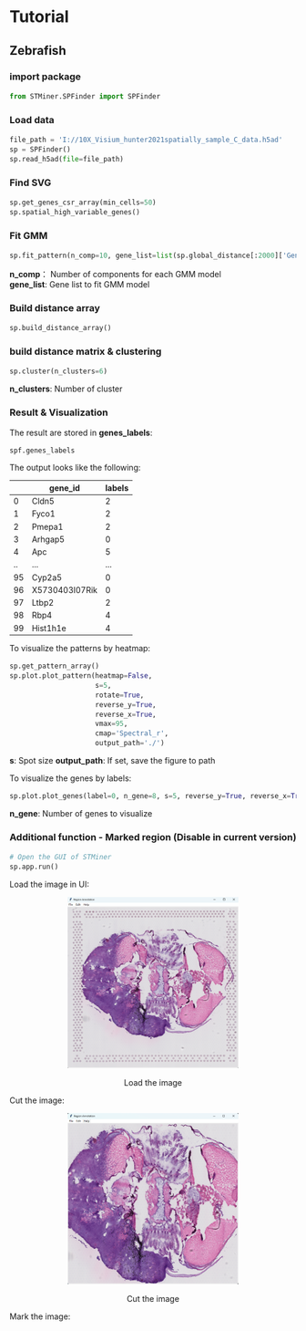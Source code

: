 # Tutorial

## Zebrafish

### import package

```python
from STMiner.SPFinder import SPFinder
```

### Load data

```python
file_path = 'I://10X_Visium_hunter2021spatially_sample_C_data.h5ad'
sp = SPFinder()
sp.read_h5ad(file=file_path)
```

### Find SVG

```python
sp.get_genes_csr_array(min_cells=50)
sp.spatial_high_variable_genes()
```

### Fit GMM

```python
sp.fit_pattern(n_comp=10, gene_list=list(sp.global_distance[:2000]['Gene']))

```
**n_comp**： Number of components for each GMM model
</br>
**gene_list**: Gene list to fit GMM model
</br>


### Build distance array

```python
sp.build_distance_array()
```

### build distance matrix & clustering

```python
sp.cluster(n_clusters=6)
```
**n_clusters**: Number of cluster


### Result & Visualization

The result are stored in **genes_labels**:

```python
spf.genes_labels
```

The output looks like the following:

|     | gene_id        | labels |
|-----|----------------|--------|
| 0   | Cldn5          | 2      |
| 1   | Fyco1          | 2      |
| 2   | Pmepa1         | 2      |
| 3   | Arhgap5        | 0      |
| 4   | Apc            | 5      |
| ..  | ...            | ...    |
| 95  | Cyp2a5         | 0      |
| 96  | X5730403I07Rik | 0      |
| 97  | Ltbp2          | 2      |
| 98  | Rbp4           | 4      |
| 99  | Hist1h1e       | 4      |

To visualize the patterns by heatmap:

```python
sp.get_pattern_array()
sp.plot.plot_pattern(heatmap=False,
                     s=5,
                     rotate=True,
                     reverse_y=True,
                     reverse_x=True,
                     vmax=95,
                     cmap='Spectral_r',
                     output_path='./')
```

**s**: Spot size 
**output_path**: If set, save the figure to path

To visualize the genes by labels:

```python
sp.plot.plot_genes(label=0, n_gene=8, s=5, reverse_y=True, reverse_x=True)
```
**n_gene**: Number of genes to visualize


### Additional function - Marked region (Disable in current version)

```python
# Open the GUI of STMiner
sp.app.run()
```
Load the image in UI:

<div style="text-align: center"><img src="../_static/t1.png" width="300" height="300" title="STMiner UI"><p align="center">Load the image</p></div>

Cut the image:

<div style="text-align: center"><img src="../_static/t2.png" width="300" height="300" title="STMiner UI"><p align="center">Cut the image</p></div>

Mark the image:
